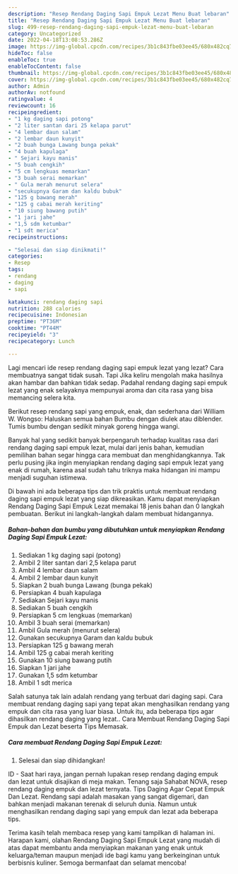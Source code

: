 ```yaml
---
description: "Resep Rendang Daging Sapi Empuk Lezat Menu Buat lebaran"
title: "Resep Rendang Daging Sapi Empuk Lezat Menu Buat lebaran"
slug: 499-resep-rendang-daging-sapi-empuk-lezat-menu-buat-lebaran
category: Uncategorized
date: 2022-04-18T13:08:53.286Z
image: https://img-global.cpcdn.com/recipes/3b1c843fbe03ee45/680x482cq70/rendang-daging-sapi-empuk-lezat-foto-resep-utama.jpg
hideToc: false
enableToc: true
enableTocContent: false
thumbnail: https://img-global.cpcdn.com/recipes/3b1c843fbe03ee45/680x482cq70/rendang-daging-sapi-empuk-lezat-foto-resep-utama.jpg
cover: https://img-global.cpcdn.com/recipes/3b1c843fbe03ee45/680x482cq70/rendang-daging-sapi-empuk-lezat-foto-resep-utama.jpg
author: Admin
authorAv: notfound
ratingvalue: 4
reviewcount: 16
recipeingredient:
- "1 kg daging sapi potong"
- "2 liter santan dari 25 kelapa parut"
- "4 lembar daun salam"
- "2 lembar daun kunyit"
- "2 buah bunga Lawang bunga pekak"
- "4 buah kapulaga"
- " Sejari kayu manis"
- "5 buah cengkih"
- "5 cm lengkuas memarkan"
- "3 buah serai memarkan"
- " Gula merah menurut selera"
- "secukupnya Garam dan kaldu bubuk"
- "125 g bawang merah"
- "125 g cabai merah keriting"
- "10 siung bawang putih"
- "1 jari jahe"
- "1,5 sdm ketumbar"
- "1 sdt merica"
recipeinstructions:

- "Selesai dan siap dinikmati!"
categories:
- Resep
tags:
- rendang
- daging
- sapi

katakunci: rendang daging sapi 
nutrition: 288 calories
recipecuisine: Indonesian
preptime: "PT36M"
cooktime: "PT44M"
recipeyield: "3"
recipecategory: Lunch

---
```



Lagi mencari ide resep rendang daging sapi empuk lezat yang lezat? Cara membuatnya sangat tidak susah. Tapi Jika keliru mengolah maka hasilnya akan hambar dan bahkan tidak sedap. Padahal rendang daging sapi empuk lezat yang enak selayaknya mempunyai aroma dan cita rasa yang bisa memancing selera kita.


Berikut resep rendang sapi yang empuk, enak, dan sederhana dari William W. Wongso: Haluskan semua bahan Bumbu dengan diulek atau diblender. Tumis bumbu dengan sedikit minyak goreng hingga wangi.

Banyak hal yang sedikit banyak berpengaruh terhadap kualitas rasa dari rendang daging sapi empuk lezat, mulai dari jenis bahan, kemudian pemilihan bahan segar hingga cara membuat dan menghidangkannya. Tak perlu pusing jika ingin menyiapkan rendang daging sapi empuk lezat yang enak di rumah, karena asal sudah tahu triknya maka hidangan ini mampu menjadi suguhan istimewa.


Di bawah ini ada beberapa tips dan trik praktis untuk membuat rendang daging sapi empuk lezat yang siap dikreasikan. Kamu dapat menyiapkan Rendang Daging Sapi Empuk Lezat memakai 18 jenis bahan dan 0 langkah pembuatan. Berikut ini langkah-langkah dalam membuat hidangannya.

<!--inarticleads1-->

##### Bahan-bahan dan bumbu yang dibutuhkan untuk menyiapkan Rendang Daging Sapi Empuk Lezat:

1. Sediakan 1 kg daging sapi (potong)
1. Ambil 2 liter santan dari 2,5 kelapa parut
1. Ambil 4 lembar daun salam
1. Ambil 2 lembar daun kunyit
1. Siapkan 2 buah bunga Lawang (bunga pekak)
1. Persiapkan 4 buah kapulaga
1. Sediakan  Sejari kayu manis
1. Sediakan 5 buah cengkih
1. Persiapkan 5 cm lengkuas (memarkan)
1. Ambil 3 buah serai (memarkan)
1. Ambil  Gula merah (menurut selera)
1. Gunakan secukupnya Garam dan kaldu bubuk
1. Persiapkan 125 g bawang merah
1. Ambil 125 g cabai merah keriting
1. Gunakan 10 siung bawang putih
1. Siapkan 1 jari jahe
1. Gunakan 1,5 sdm ketumbar
1. Ambil 1 sdt merica


Salah satunya tak lain adalah rendang yang terbuat dari daging sapi. Cara membuat rendang daging sapi yang tepat akan menghasilkan rendang yang empuk dan cita rasa yang luar biasa. Untuk itu, ada beberapa tips agar dihasilkan rendang daging yang lezat.. Cara Membuat Rendang Daging Sapi Empuk dan Lezat beserta Tips Memasak. 

<!--inarticleads2-->

##### Cara membuat Rendang Daging Sapi Empuk Lezat:


1. Selesai dan siap dihidangkan!

ID - Saat hari raya, jangan pernah lupakan resep rendang daging empuk dan lezat untuk disajikan di meja makan. Tenang saja Sahabat NOVA, resep rendang daging empuk dan lezat ternyata. Tips Daging Agar Cepat Empuk Dan Lezat. Rendang sapi adalah masakan yang sangat digemari, dan bahkan menjadi makanan terenak di seluruh dunia. Namun untuk menghasilkan rendang daging sapi yang empuk dan lezat ada beberapa tips. 

Terima kasih telah membaca resep yang kami tampilkan di halaman ini. Harapan kami, olahan Rendang Daging Sapi Empuk Lezat yang mudah di atas dapat membantu anda menyiapkan makanan yang enak untuk keluarga/teman maupun menjadi ide bagi kamu yang berkeinginan untuk berbisnis kuliner. Semoga bermanfaat dan selamat mencoba!
